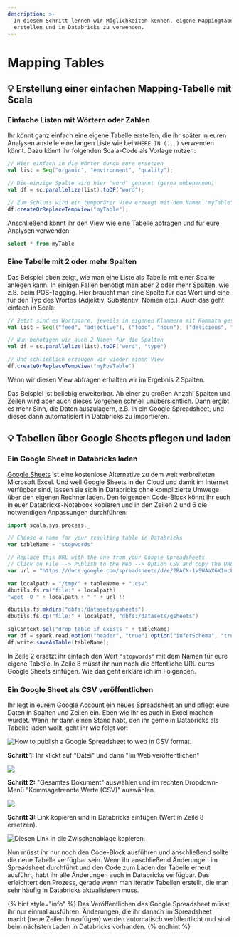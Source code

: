 ```yaml
---
description: >-
  In diesem Schritt lernen wir Möglichkeiten kennen, eigene Mappingtabellen zu
  erstellen und in Databricks zu verwenden.
---
```


# Mapping Tables

## 💡 Erstellung einer einfachen Mapping-Tabelle mit Scala

### Einfache Listen mit Wörtern oder Zahlen

Ihr könnt ganz einfach eine eigene Tabelle erstellen, die ihr später in euren Analysen anstelle eine langen Liste wie bei `WHERE IN (...)` verwenden könnt. Dazu könnt ihr folgenden Scala-Code als Vorlage nutzen:

```scala
// Hier einfach in die Wörter durch eure ersetzen
val list = Seq("organic", "environment", "quality");

// Die einzige Spalte wird hier "word" genannt (gerne umbenennen)
val df = sc.parallelize(list).toDF("word");

// Zum Schluss wird ein temporärer View erzeugt mit dem Namen "myTable"
df.createOrReplaceTempView("myTable");
```

Anschließend könnt ihr den View wie eine Tabelle abfragen und für eure Analysen verwenden:

```sql
select * from myTable
```

### Eine Tabelle mit 2 oder mehr Spalten

Das Beispiel oben zeigt, wie man eine Liste als Tabelle mit einer Spalte anlegen kann. In einigen Fällen benötigt man aber 2 oder mehr Spalten, wie z.B. beim POS-Tagging. Hier braucht man eine Spalte für das Wort und eine für den Typ des Wortes \(Adjektiv, Substantiv, Nomen etc.\). Auch das geht einfach in Scala:

```scala
// Jetzt sind es Wortpaare, jeweils in eigenen Klammern mit Kommata getrennt
val list = Seq(("feed", "adjective"), ("food", "noun"), ("delicious", "adjective"))

// Nun benötigen wir auch 2 Namen für die Spalten
val df = sc.parallelize(list).toDF("word", "type")

// Und schließlich erzeugen wir wieder einen View
df.createOrReplaceTempView("myPosTable")
```

Wenn wir diesen View abfragen erhalten wir im Ergebnis 2 Spalten.

Das Beispiel ist beliebig erweiterbar. Ab einer zu großen Anzahl Spalten und Zeilen wird aber auch dieses Vorgehen schnell unübersichtlich. Dann ergibt es mehr Sinn, die Daten auszulagern, z.B. in ein Google Spreadsheet, und dieses dann automatisiert in Databricks zu importieren.

## 💡 Tabellen über Google Sheets pflegen und laden

###  Ein Google Sheet in Databricks laden

[Google Sheets](https://www.google.com/sheets/about/) ist eine kostenlose Alternative zu dem weit verbreiteten Microsoft Excel. Und weil Google Sheets in der Cloud und damit im Internet verfügbar sind, lassen sie sich in Databricks ohne komplizierte Umwege über den eigenen Rechner laden. Den folgenden Code-Block könnt ihr euch in euer Databricks-Notebook kopieren und in den Zeilen 2 und 6 die notwendigen Anpassungen durchführen:

```scala
import scala.sys.process._

// Choose a name for your resulting table in Databricks
var tableName = "stopwords"

// Replace this URL with the one from your Google Spreadsheets
// Click on File --> Publish to the Web --> Option CSV and copy the URL
var url = "https://docs.google.com/spreadsheets/d/e/2PACX-1vSWAaX6X1mcF7iCxFXE7dvwQHxb01L4CPlwgGPkmBYDLCsHozvANJBXs_sxlEJ37tAC-jBrZ0c7ADf2/pub?output=csv"

var localpath = "/tmp/" + tableName + ".csv"
dbutils.fs.rm("file:" + localpath)
"wget -O " + localpath + " " + url !!

dbutils.fs.mkdirs("dbfs:/datasets/gsheets")
dbutils.fs.cp("file:" + localpath, "dbfs:/datasets/gsheets")

sqlContext.sql("drop table if exists " + tableName)
var df = spark.read.option("header", "true").option("inferSchema", "true").csv("/datasets/gsheets/" + tableName + ".csv");
df.write.saveAsTable(tableName);
```

In Zeile 2 ersetzt ihr einfach den Wert `"stopwords"` mit dem Namen für eure eigene Tabelle. In Zeile 8 müsst ihr nun noch die öffentliche URL eures Google Sheets einfügen. Wie das geht erkläre ich im Folgenden.

### Ein Google Sheet als CSV veröffentlichen

Ihr legt in eurem Google Account ein neues Spreadsheet an und pflegt eure Daten in Spalten und Zeilen ein. Eben wie ihr es auch in Excel machen würdet. Wenn ihr dann einen Stand habt, den ihr gerne in Databricks als Tabelle laden wollt, geht ihr wie folgt vor:

![How to publish a Google Spreadsheet to web in CSV format.](../../../.gitbook/assets/publish_google_spreadsheets.gif)

**Schritt 1:** Ihr klickt auf "Datei" und dann "Im Web veröffentlichen"

![](../../../.gitbook/assets/image%20%2849%29.png)

**Schritt 2:** "Gesamtes Dokument" auswählen und im rechten Dropdown-Menü "Kommagetrennte Werte \(CSV\)" auswählen.

![](../../../.gitbook/assets/image%20%2833%29.png)

**Schritt 3:** Link kopieren und in Databricks einfügen \(Wert in Zeile 8 ersetzen\).

![Diesen Link in die Zwischenablage kopieren.](../../../.gitbook/assets/image%20%2829%29.png)

Nun müsst ihr nur noch den Code-Block ausführen und anschließend sollte die neue Tabelle verfügbar sein. Wenn ihr anschließend Änderungen im Spreadsheet durchführt und den Code zum Laden der Tabelle erneut ausführt, habt ihr alle Änderungen auch in Databricks verfügbar. Das erleichtert den Prozess, gerade wenn man iterativ Tabellen erstellt, die man sehr häufig in Databricks aktualisieren muss.

{% hint style="info" %}
Das Veröffentlichen des Google Spreadsheet müsst ihr nur einmal ausführen. Änderungen, die ihr danach im Spreadsheet macht \(neue Zeilen hinzufügen\) werden automatisch veröffentlicht und sind beim nächsten Laden in Databricks vorhanden.
{% endhint %}

## 

